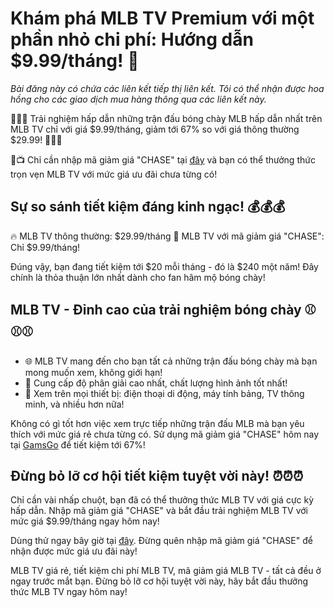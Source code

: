 # Khám phá MLB TV Premium với một phần nhỏ chi phí: Hướng dẫn $9.99/tháng! 🎉

*Bài đăng này có chứa các liên kết tiếp thị liên kết. Tôi có thể nhận được hoa hồng cho các giao dịch mua hàng thông qua các liên kết này.*


🌟🌟🌟 Trải nghiệm hấp dẫn những trận đấu bóng chày MLB hấp dẫn nhất trên MLB TV chỉ với giá $9.99/tháng, giảm tới 67% so với giá thông thường $29.99! 🌟🌟🌟


📲📺 Chỉ cần nhập mã giảm giá "CHASE" tại [đây](https://www.gamsgo.com/partner/ykeX7B) và bạn có thể thưởng thức trọn vẹn MLB TV với mức giá ưu đãi chưa từng có! 

## Sự so sánh tiết kiệm đáng kinh ngạc! 💰💰💰

🔥 MLB TV thông thường: $29.99/tháng
🚀 MLB TV với mã giảm giá "CHASE": Chỉ $9.99/tháng!

Đúng vậy, bạn đang tiết kiệm tới $20 mỗi tháng - đó là $240 một năm! Đây chính là thỏa thuận lớn nhất dành cho fan hâm mộ bóng chày!

## MLB TV - Đỉnh cao của trải nghiệm bóng chày ⚾⚾⚾

- 🌐 MLB TV mang đến cho bạn tất cả những trận đấu bóng chày mà bạn mong muốn xem, không giới hạn!
- 🎥 Cung cấp độ phân giải cao nhất, chất lượng hình ảnh tốt nhất!
- 📱 Xem trên mọi thiết bị: điện thoại di động, máy tính bảng, TV thông minh, và nhiều hơn nữa!

Không có gì tốt hơn việc xem trực tiếp những trận đấu MLB mà bạn yêu thích với mức giá rẻ chưa từng có. Sử dụng mã giảm giá "CHASE" hôm nay tại [GamsGo](https://www.gamsgo.com/partner/ykeX7B) để tiết kiệm tới 67%!

## Đừng bỏ lỡ cơ hội tiết kiệm tuyệt vời này! ⏰⏰⏰

Chỉ cần vài nhấp chuột, bạn đã có thể thưởng thức MLB TV với giá cực kỳ hấp dẫn. Nhập mã giảm giá "CHASE" và bắt đầu trải nghiệm MLB TV với mức giá $9.99/tháng ngay hôm nay!

Dùng thử ngay bây giờ tại [đây](https://www.gamsgo.com/partner/ykeX7B). Đừng quên nhập mã giảm giá "CHASE" để nhận được mức giá ưu đãi này!

MLB TV giá rẻ, tiết kiệm chi phí MLB TV, mã giảm giá MLB TV - tất cả đều ở ngay trước mắt bạn. Đừng bỏ lỡ cơ hội tuyệt vời này, hãy bắt đầu thưởng thức MLB TV ngay hôm nay!